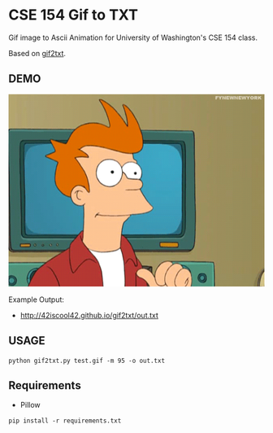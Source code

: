 CSE 154 Gif to TXT
=======

Gif image to Ascii Animation for University of Washington's CSE 154 class.

Based on [gif2txt](https://github.com/hit9/gif2txt).

DEMO
----

![](test.gif)

Example Output: 

* http://42iscool42.github.io/gif2txt/out.txt

USAGE
-----

```
python gif2txt.py test.gif -m 95 -o out.txt
```

Requirements
-----------

* Pillow

```
pip install -r requirements.txt
```
